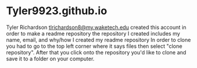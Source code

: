 # Tyler9923.github.io
Tyler Richardson
tlrichardson8@my.waketech.edu
created this account in order to make a readme repository
the repository I created includes my name, email, and why/how I created my readme repository
In order to clone you had to go to the top left corner where it says files then select "clone repository". After that you click onto the repository you'd like to clone and save it to a folder on your computer.